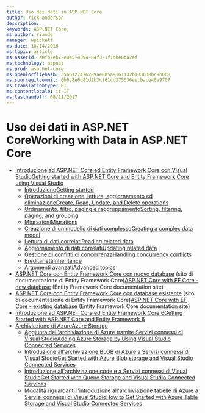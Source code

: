 ```yaml
---
title: Uso dei dati in ASP.NET Core
author: rick-anderson
description: 
keywords: ASP.NET Core,
ms.author: riande
manager: wpickett
ms.date: 10/14/2016
ms.topic: article
ms.assetid: a8fb7eb7-e0e5-4394-84f3-1f1dbe0ba2ef
ms.technology: aspnet
ms.prod: asp.net-core
ms.openlocfilehash: 3566127476289ae085a9161132b103638bc9b068
ms.sourcegitcommit: 0b6c8e6d81d2b3c161cd375036eecbace46a9707
ms.translationtype: HT
ms.contentlocale: it-IT
ms.lasthandoff: 08/11/2017
---
```

# <a name="working-with-data-in-aspnet-core"></a><span data-ttu-id="6d800-103">Uso dei dati in ASP.NET Core</span><span class="sxs-lookup"><span data-stu-id="6d800-103">Working with Data in ASP.NET Core</span></span> 

*   [<span data-ttu-id="6d800-104">Introduzione ad ASP.NET Core ed Entity Framework Core con Visual Studio</span><span class="sxs-lookup"><span data-stu-id="6d800-104">Getting started with ASP.NET Core and Entity Framework Core using Visual Studio</span></span>](ef-mvc/index.md)
    *   [<span data-ttu-id="6d800-105">Introduzione</span><span class="sxs-lookup"><span data-stu-id="6d800-105">Getting started</span></span>](ef-mvc/intro.md)
    *   [<span data-ttu-id="6d800-106">Operazioni di creazione, lettura, aggiornamento ed eliminazione</span><span class="sxs-lookup"><span data-stu-id="6d800-106">Create, Read, Update, and Delete operations</span></span>](ef-mvc/crud.md)
    *   [<span data-ttu-id="6d800-107">Ordinamento, filtro, paging e raggruppamento</span><span class="sxs-lookup"><span data-stu-id="6d800-107">Sorting, filtering, paging, and grouping</span></span>](ef-mvc/sort-filter-page.md)
    *   [<span data-ttu-id="6d800-108">Migrazioni</span><span class="sxs-lookup"><span data-stu-id="6d800-108">Migrations</span></span>](ef-mvc/migrations.md)
    *   [<span data-ttu-id="6d800-109">Creazione di un modello di dati complesso</span><span class="sxs-lookup"><span data-stu-id="6d800-109">Creating a complex data model</span></span>](ef-mvc/complex-data-model.md)
    *   [<span data-ttu-id="6d800-110">Lettura di dati correlati</span><span class="sxs-lookup"><span data-stu-id="6d800-110">Reading related data</span></span>](ef-mvc/read-related-data.md)
    *   [<span data-ttu-id="6d800-111">Aggiornamento di dati correlati</span><span class="sxs-lookup"><span data-stu-id="6d800-111">Updating related data</span></span>](ef-mvc/update-related-data.md)
    *   [<span data-ttu-id="6d800-112">Gestione di conflitti di concorrenza</span><span class="sxs-lookup"><span data-stu-id="6d800-112">Handling concurrency conflicts</span></span>](ef-mvc/concurrency.md)
    *   [<span data-ttu-id="6d800-113">Ereditarietà</span><span class="sxs-lookup"><span data-stu-id="6d800-113">Inheritance</span></span>](ef-mvc/inheritance.md)
    *   [<span data-ttu-id="6d800-114">Argomenti avanzati</span><span class="sxs-lookup"><span data-stu-id="6d800-114">Advanced topics</span></span>](ef-mvc/advanced.md)
* <span data-ttu-id="6d800-115">[ASP.NET Core con Entity Framework Core con nuovo database](https://docs.microsoft.com/ef/core/get-started/aspnetcore/new-db) (sito di documentazione di Entity Framework Core)</span><span class="sxs-lookup"><span data-stu-id="6d800-115">[ASP.NET Core with EF Core - new database](https://docs.microsoft.com/ef/core/get-started/aspnetcore/new-db) (Entity Framework Core documentation site)</span></span>
* <span data-ttu-id="6d800-116">[ASP.NET Core con Entity Framework Core con database esistente](https://docs.microsoft.com/ef/core/get-started/aspnetcore/existing-db) (sito di documentazione di Entity Framework Core)</span><span class="sxs-lookup"><span data-stu-id="6d800-116">[ASP.NET Core with EF Core - existing database](https://docs.microsoft.com/ef/core/get-started/aspnetcore/existing-db) (Entity Framework Core documentation site)</span></span>
*   [<span data-ttu-id="6d800-117">Introduzione ad ASP.NET Core ed Entity Framework Core 6</span><span class="sxs-lookup"><span data-stu-id="6d800-117">Getting Started with ASP.NET Core and Entity Framework 6</span></span>](entity-framework-6.md)
*   [<span data-ttu-id="6d800-118">Archiviazione di Azure</span><span class="sxs-lookup"><span data-stu-id="6d800-118">Azure Storage</span></span>](azure-storage/index.md)
    *   [<span data-ttu-id="6d800-119">Aggiunta dell'archiviazione di Azure tramite Servizi connessi di Visual Studio</span><span class="sxs-lookup"><span data-stu-id="6d800-119">Adding Azure Storage by Using Visual Studio Connected Services</span></span>](https://azure.microsoft.com/documentation/articles/vs-azure-tools-connected-services-storage/)
    *   [<span data-ttu-id="6d800-120">Introduzione all'archiviazione BLOB di Azure a Servizi connessi di Visual Studio</span><span class="sxs-lookup"><span data-stu-id="6d800-120">Get Started with Azure Blob storage and Visual Studio Connected Services</span></span>](https://azure.microsoft.com/documentation/articles/vs-storage-aspnet5-getting-started-blobs/)
    *   [<span data-ttu-id="6d800-121">Introduzione all'archiviazione code e a Servizi connessi di Visual Studio</span><span class="sxs-lookup"><span data-stu-id="6d800-121">Get Started with Queue Storage and Visual Studio Connected Services</span></span>](https://azure.microsoft.com/documentation/articles/vs-storage-aspnet5-getting-started-queues/)
    *   [<span data-ttu-id="6d800-122">Modalità riguardanti l'introduzione all'archiviazione tabelle di Azure a Servizi connessi di Visual Studio</span><span class="sxs-lookup"><span data-stu-id="6d800-122">How to Get Started with Azure Table Storage and Visual Studio Connected Services</span></span>](https://azure.microsoft.com/documentation/articles/vs-storage-aspnet5-getting-started-tables/)
